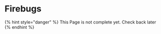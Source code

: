 # Firebugs

{% hint style="danger" %}
This Page is not complete yet. Check back later
{% endhint %}

<figure><img src="https://github.com/user-attachments/assets/7f9c1dd9-3e54-4bb0-a062-8dc32f5b8700" alt=""><figcaption></figcaption></figure>
